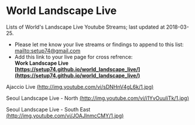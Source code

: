 # World Landscape Live
Lists of World's Landscape Live Youtube Streams; last updated at 2018-03-25.

- Please let me know your live streams or findings to append to this list:
  [mailto:setup74@gmail.com](mailto:setup74@gmail.com)
- Add this link to your live page for cross refrence: <br/>
  **Work Landscape Live [https://setup74.github.io/world_landscape_live/](https://setup74.github.io/world_landscape_live/)**


Ajaccio Live [(http://img.youtube.com/vi/sDNHnV4gL6k/1.jpg)](https://www.youtube.com/watch?v=sDNHnV4gL6k)

Seoul Landscape Live - North [(http://img.youtube.com/vi/i1YvOuuliTk/1.jpg)](http://www.youtube.com/watch?v=i1YvOuuliTk)

Seoul Landscape Live - South East [(http://img.youtube.com/vi/JOAJlnmcCMY/1.jpg)](https://www.youtube.com/watch?v=JOAJlnmcCMY)

